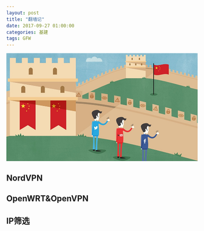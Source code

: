 ```yaml
---
layout: post
title: "翻墙记"
date: 2017-09-27 01:00:00
categories: 基建
tags: GFW
---
```

![](/assets/img/gfw.jpg)
## NordVPN
## OpenWRT&OpenVPN
## IP筛选